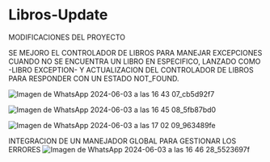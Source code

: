 # Libros-Update
MODIFICACIONES DEL PROYECTO

SE MEJORO EL CONTROLADOR DE LIBROS PARA MANEJAR EXCEPCIONES CUANDO NO SE ENCUENTRA UN LIBRO EN ESPECIFICO, LANZADO COMO -LIBRO EXCEPTION- Y ACTUALIZACION DEL CONTROLADOR DE LIBROS PARA RESPONDER CON UN ESTADO NOT_FOUND.

![Imagen de WhatsApp 2024-06-03 a las 16 43 07_cb5d92f7](https://github.com/Angiemarise/Libros-Update/assets/147665525/4d98507d-5751-47ae-aa26-2bf712fd165f)

![Imagen de WhatsApp 2024-06-03 a las 16 45 08_5fb87bd0](https://github.com/Angiemarise/Libros-Update/assets/147665525/dd6364d3-e9e4-4141-966e-f63fff0e0e25)

![Imagen de WhatsApp 2024-06-03 a las 17 02 09_963489fe](https://github.com/Angiemarise/Libros-Update/assets/147665525/046a608b-2485-45f8-b712-aba2d8c8be1a)



INTEGRACION DE UN MANEJADOR GLOBAL PARA GESTIONAR LOS ERRORES
![Imagen de WhatsApp 2024-06-03 a las 16 46 28_5523697f](https://github.com/Angiemarise/Libros-Update/assets/147665525/b9b85add-b8d1-45d7-9b08-15ce26bc5bf9)

